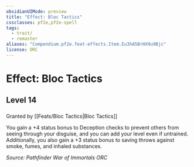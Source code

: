 ```yaml
---
obsidianUIMode: preview
title: "Effect: Bloc Tactics"
cssclasses: pf2e,pf2e-spell
tags:
  - trait/
  - remaster
aliases: "Compendium.pf2e.feat-effects.Item.Eu3hA5BrHX9u9Bjc"
license: ORC
---
```

# Effect: Bloc Tactics
## Level 14
### 






Granted by [[Feats/Bloc Tactics|Bloc Tactics]]

You gain a +4 status bonus to Deception checks to prevent others from seeing through your disguise, and you can add your level even if untrained. Additionally, you also gain a +3 status bonus to saving throws against smoke, fumes, and inhaled substances.

*Source: Pathfinder War of Immortals*
*ORC*